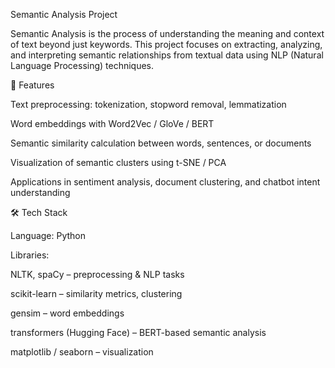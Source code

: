Semantic Analysis Project

Semantic Analysis is the process of understanding the meaning and context of text beyond just keywords. This project focuses on extracting, analyzing, and interpreting semantic relationships from textual data using NLP (Natural Language Processing) techniques.

🚀 Features

Text preprocessing: tokenization, stopword removal, lemmatization

Word embeddings with Word2Vec / GloVe / BERT

Semantic similarity calculation between words, sentences, or documents

Visualization of semantic clusters using t-SNE / PCA

Applications in sentiment analysis, document clustering, and chatbot intent understanding

🛠️ Tech Stack

Language: Python

Libraries:

NLTK, spaCy – preprocessing & NLP tasks

scikit-learn – similarity metrics, clustering

gensim – word embeddings

transformers (Hugging Face) – BERT-based semantic analysis

matplotlib / seaborn – visualization

